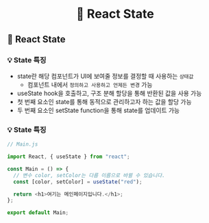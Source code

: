 # <p align="center"> 🧢 React State

## 🧢 React State

### 💡 State 특징

- state란 해당 컴포넌트가 UI에 보여줄 정보를 결정할 때 사용하는 `상태값`
  - 컴포넌트 내에서 `정의하고 사용하고 언제든 변경` 가능
- useState hook을 호출하고, 구조 분해 할당을 통해 반환된 값을 사용 가능
- 첫 번째 요소인 state를 통해 동적으로 관리하고자 하는 값을 할당 가능
- 두 번째 요소인 setState function을 통해 state를 업데이트 가능

### 💡 State 특징

```javascript
// Main.js

import React, { useState } from "react";

const Main = () => {
  // 변수 color, setColor는 다름 이름으로 바뀔 수 있습니다.
  const [color, setColor] = useState("red");

  return <h1>여기는 메인페이지입니다.</h1>;
};

export default Main;
```
